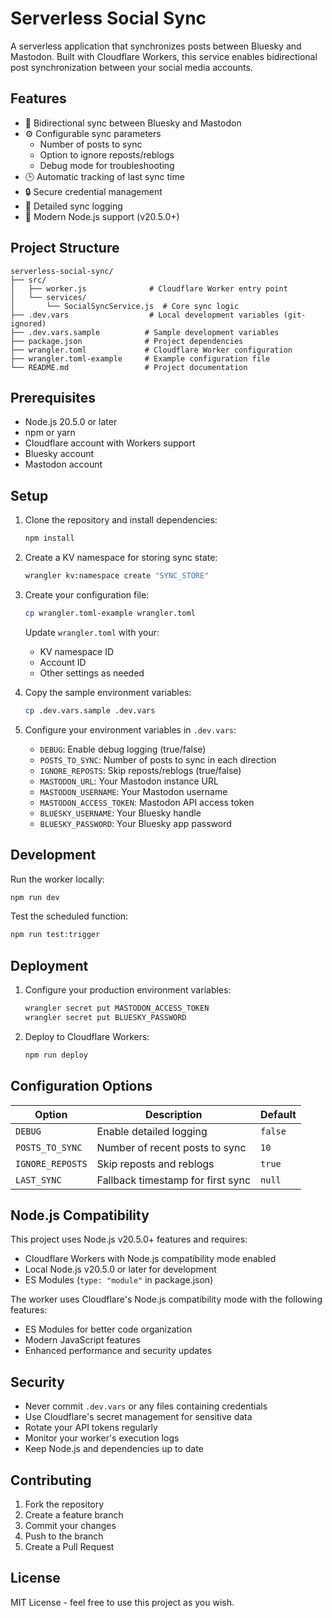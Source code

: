 # Serverless Social Sync

A serverless application that synchronizes posts between Bluesky and Mastodon. Built with Cloudflare Workers, this service enables bidirectional post synchronization between your social media accounts.

## Features

- 🔄 Bidirectional sync between Bluesky and Mastodon
- ⚙️ Configurable sync parameters
  - Number of posts to sync
  - Option to ignore reposts/reblogs
  - Debug mode for troubleshooting
- 🕒 Automatic tracking of last sync time
- 🔒 Secure credential management
- 📝 Detailed sync logging
- 🚀 Modern Node.js support (v20.5.0+)

## Project Structure

```
serverless-social-sync/
├── src/
│   ├── worker.js              # Cloudflare Worker entry point
│   └── services/
│       └── SocialSyncService.js  # Core sync logic
├── .dev.vars                  # Local development variables (git-ignored)
├── .dev.vars.sample          # Sample development variables
├── package.json              # Project dependencies
├── wrangler.toml             # Cloudflare Worker configuration
├── wrangler.toml-example     # Example configuration file
└── README.md                 # Project documentation
```

## Prerequisites

- Node.js 20.5.0 or later
- npm or yarn
- Cloudflare account with Workers support
- Bluesky account
- Mastodon account

## Setup

1. Clone the repository and install dependencies:
   ```bash
   npm install
   ```

2. Create a KV namespace for storing sync state:
   ```bash
   wrangler kv:namespace create "SYNC_STORE"
   ```

3. Create your configuration file:
   ```bash
   cp wrangler.toml-example wrangler.toml
   ```
   Update `wrangler.toml` with your:
   - KV namespace ID
   - Account ID
   - Other settings as needed

4. Copy the sample environment variables:
   ```bash
   cp .dev.vars.sample .dev.vars
   ```

5. Configure your environment variables in `.dev.vars`:
   - `DEBUG`: Enable debug logging (true/false)
   - `POSTS_TO_SYNC`: Number of posts to sync in each direction
   - `IGNORE_REPOSTS`: Skip reposts/reblogs (true/false)
   - `MASTODON_URL`: Your Mastodon instance URL
   - `MASTODON_USERNAME`: Your Mastodon username
   - `MASTODON_ACCESS_TOKEN`: Mastodon API access token
   - `BLUESKY_USERNAME`: Your Bluesky handle
   - `BLUESKY_PASSWORD`: Your Bluesky app password

## Development

Run the worker locally:
```bash
npm run dev
```

Test the scheduled function:
```bash
npm run test:trigger
```

## Deployment

1. Configure your production environment variables:
   ```bash
   wrangler secret put MASTODON_ACCESS_TOKEN
   wrangler secret put BLUESKY_PASSWORD
   ```

2. Deploy to Cloudflare Workers:
   ```bash
   npm run deploy
   ```

## Configuration Options

| Option | Description | Default |
|--------|-------------|---------|
| `DEBUG` | Enable detailed logging | `false` |
| `POSTS_TO_SYNC` | Number of recent posts to sync | `10` |
| `IGNORE_REPOSTS` | Skip reposts and reblogs | `true` |
| `LAST_SYNC` | Fallback timestamp for first sync | `null` |

## Node.js Compatibility

This project uses Node.js v20.5.0+ features and requires:
- Cloudflare Workers with Node.js compatibility mode enabled
- Local Node.js v20.5.0 or later for development
- ES Modules (`type: "module"` in package.json)

The worker uses Cloudflare's Node.js compatibility mode with the following features:
- ES Modules for better code organization
- Modern JavaScript features
- Enhanced performance and security updates

## Security

- Never commit `.dev.vars` or any files containing credentials
- Use Cloudflare's secret management for sensitive data
- Rotate your API tokens regularly
- Monitor your worker's execution logs
- Keep Node.js and dependencies up to date

## Contributing

1. Fork the repository
2. Create a feature branch
3. Commit your changes
4. Push to the branch
5. Create a Pull Request

## License

MIT License - feel free to use this project as you wish.
